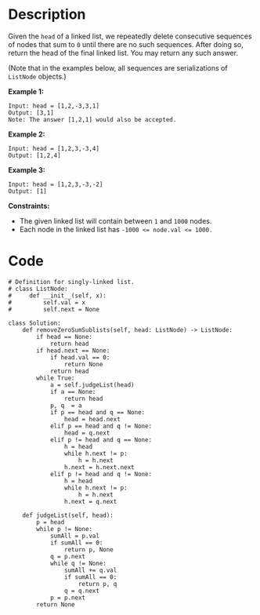 # Description
Given the `head` of a linked list, we repeatedly delete consecutive sequences of nodes that sum to `0` until there are no such sequences.
After doing so, return the head of the final linked list.  You may return any such answer.

(Note that in the examples below, all sequences are serializations of `ListNode` objects.)

**Example 1:**
```
Input: head = [1,2,-3,3,1]
Output: [3,1]
Note: The answer [1,2,1] would also be accepted.
```
**Example 2:**
```
Input: head = [1,2,3,-3,4]
Output: [1,2,4]
```
**Example 3:**
```
Input: head = [1,2,3,-3,-2]
Output: [1]
```
**Constraints:**
- The given linked list will contain between `1` and `1000` nodes.
- Each node in the linked list has `-1000 <= node.val <= 1000.`
# Code
```python3
# Definition for singly-linked list.
# class ListNode:
#     def __init__(self, x):
#         self.val = x
#         self.next = None

class Solution:
    def removeZeroSumSublists(self, head: ListNode) -> ListNode:
        if head == None:
            return head
        if head.next == None:
            if head.val == 0:
                return None
            return head
        while True:
            a = self.judgeList(head)
            if a == None:
                return head
            p, q  = a
            if p == head and q == None:
                head = head.next
            elif p == head and q != None:
                head = q.next
            elif p != head and q == None:
                h = head
                while h.next != p:
                    h = h.next
                h.next = h.next.next
            elif p != head and q != None:
                h = head
                while h.next != p:
                    h = h.next
                h.next = q.next
            
    def judgeList(self, head):
        p = head
        while p != None:
            sumAll = p.val
            if sumAll == 0:
                return p, None
            q = p.next
            while q != None:
                sumAll += q.val
                if sumAll == 0:
                    return p, q
                q = q.next
            p = p.next
        return None
```
